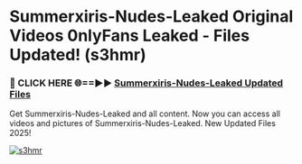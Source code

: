 # Summerxiris-Nudes-Leaked Original Videos 0nlyFans Leaked - Files Updated! (s3hmr)

<h3>🔴 CLICK HERE 🌐==►► <a href="https://tinyurl.com/4mcuefdz" rel="nofollow">Summerxiris-Nudes-Leaked Updated Files</a></h3>

Get Summerxiris-Nudes-Leaked and all content. Now you can access all videos and pictures of Summerxiris-Nudes-Leaked. New Updated Files 2025!

[![s3hmr](https://i.imgur.com/StAQSOY.gif)](https://tinyurl.com/4mcuefdz)
